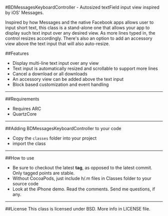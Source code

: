 #BDMessagesKeyboardController - Autosized textField input view inspired by iOS' Messages.

Inspired by how Messages and the native Facebook apps allows user to input short text, this class is a stand-alone one that allows your app to display such text input over any desired view. As more lines typed in, the control resizes accordingly. There's also an option to add an accessory view above the text input that will also auto-resize.

##Features
- Display multi-line text input over any view
- Text input is automatically resized and scrollable to support more lines
- Cancel a download or all downloads
- An accessory view can be added above the text input
- Block based customization and event handling 

---

##Requirements
- Requires ARC
- QuartzCore
---

##Adding BDMessagesKeyboardController to your code
- Copy the `classes` folder into your project
- import the class

    

---

##How to use
- Be sure to checkout the latest __tag__, as opposed to the latest commit. Only tagged points are stable.
- Without CocoaPods, just include h/.m files in Classes folder to your source code
- Look at the iPhone demo. Read the comments. Send me questions, if any.
 
 
---

##License
This class is licensed under BSD. More info in LICENSE file.